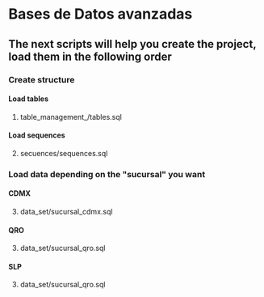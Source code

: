 # Bases de Datos avanzadas

## The next scripts will help you create the project, load them in the following order

### Create structure
#### Load tables
1. table_management_/tables.sql
#### Load sequences
2. secuences/sequences.sql

### Load data depending on the "sucursal" you want
#### CDMX
3. data_set/sucursal_cdmx.sql
#### QRO
3. data_set/sucursal_qro.sql
#### SLP
3. data_set/sucursal_qro.sql
